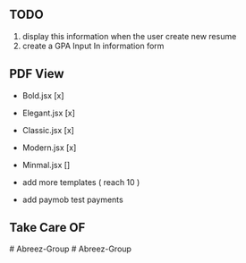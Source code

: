 ## TODO

1. display this information when the user create new resume
2. create a GPA Input In information form

## PDF View

- Bold.jsx [x]
- Elegant.jsx [x]
- Classic.jsx [x]
- Modern.jsx [x]

- Minmal.jsx []

- add more templates ( reach 10 )
- add paymob test payments

## Take Care OF
#   A b r e e z - G r o u p  
 #   A b r e e z - G r o u p  
 